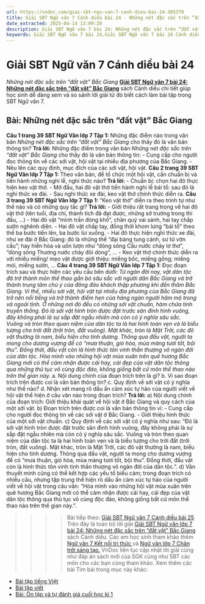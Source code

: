 ```yaml
---
url: https://vndoc.com/giai-sbt-ngu-van-7-canh-dieu-bai-24-305370
title: Giải SBT Ngữ văn 7 Cánh diều bài 24 - Những nét đặc sắc trên “đất vật” Bắc Giang - VnDoc.com
date_extracted: 2025-04-14 13:09:20
description: Giải SBT Ngữ văn 7 bài 24: Những nét đặc sắc trên “đất vật” Bắc Giang sách Cánh diều có đáp án chi tiết cho các bạn cùng tham khảo.
keywords: Giải SBT Ngữ văn 7 bài 24,Giải SBT Ngữ văn 7 bài 24 Cánh diều,Giải sách bài tập Ngữ văn CD lớp 7,Ngữ văn lớp 7 Cánh diều,giải bài tập ngữ văn lớp 7,bài Những nét đặc sắc trên “đất vật” Bắc Giang,ôn tập ngữ văn 7,trắc nghiệm ngữ văn 7 CD
---
```


# Giải SBT Ngữ văn 7 Cánh diều bài 24
 _Những nét đặc sắc trên “đất vật” Bắc Giang_
[**Giải SBT Ngữ văn 7 bài 24: Những nét đặc sắc trên “đất vật” Bắc Giang**](<https://vndoc.com/giai-sbt-ngu-van-7-canh-dieu-bai-24-305370>) sách Cánh diều chi tiết giúp học sinh dễ dàng xem và so sánh lời giải từ đó biết cách làm bài tập trong SBT Ngữ văn 7.
## Bài: Những nét đặc sắc trên “đất vật” Bắc Giang
**Câu 1 trang 39 SBT Ngữ Văn lớp 7 Tập 1:** Những đặc điểm nào trong văn bản _Những nét đặc sắc trên “đất vật” Bắc Giang_ cho thấy đó là văn bản thông tin?
**Trả lời:**
Những đặc điểm trong văn bản _Những nét đặc sắc trên “đất vật” Bắc Giang_ cho thấy đó là văn bản thông tin:
\- Cung cấp cho người đọc thông tin về các sới vật, hội vật tại nhiều địa phương của Bắc Giang.
\- Nêu lên các quy định, mục đích của các sới vật, hội vật.
**Câu 2 trang 39 SBT Ngữ Văn lớp 7 Tập 1:** Theo văn bản, để tổ chức một hội vật, cần chuẩn bị và tiến hành những nghi lễ, nghi thức nào?
**Trả lời:**
\- Chuẩn bị: chọn hai đô thực hiện keo vật thờ.
\- Mở đầu, hai đô vật thờ tiến hành nghi lễ bái tổ: sau đó là nghi thức xe đài.
\- Sau nghi thức xe đài, keo vật thờ chính thức diễn ra.
**Câu 3 trang 39 SBT Ngữ Văn lớp 7 Tập 1:** “Keo vật thờ” diễn ra theo trình tự như thế nào và có những quy tắc gì?
**Trả lời:**
\- Giới thiệu rất trang trọng về hai đô vật thờ \(tên tuổi, địa chỉ, thành tích đã đạt được, những sở trường trong thi đấu, …\)
\- Hai đô vật “mình trần đóng khố”, chân quỳ vai sánh, hai tay chắp sườn nghênh diện.
\- Hai đô vật chắp tay, đồng thời khom lưng “bái tổ” theo thế ba bước tiến lên, ba bước lùi xuống.
\- Hai đô thực hiện nghi thức xe đài, như xe đài ở Bắc Giang: đó là những thế “đại bàng tung cánh, sư tử vờn cầu”; hay hiền hòa và uốn lượn như “dòng sông Cầu nước chảy lơ thơ”, “dòng sông Thương nước chảy đôi dòng”, …
\- Keo vật thờ chính thức diễn ra với nhiều miếng/ mẹo vật được giới thiệu: miếng bốc, miếng gồng; miếng mói, miếng sườn, …
**Câu 4 trang 39 SBT Ngữ Văn lớp 7 Tập 1:** Đọc đoạn trích sau và thực hiện các yêu cầu bên dưới:
_Từ ngàn đời nay, vật dân tộc đã trở thành môn thể thao gắn bó sâu sắc với người dân Bắc Giang và trở thành trung tâm chú ý của đông đảo khách thập phương khi đến thăm Bắc Giang. Vì thế, nhiều sới vật, hội vật tại nhiều địa phương của Bắc Giang đã trở nên nổi tiếng và trở thành điểm hẹn của hàng ngàn người hâm mộ trong và ngoài tỉnh. Ở những nơi đó đều có những sới vật chuẩn, hàm chứa tính truyền thống. Đó là sới vật hình tròn được đặt trước sân đình hình vuông, đây không phải là sự sắp đặt ngẫu nhiên mà còn có ý nghĩa sâu sắc. Vuông và tròn theo quan niệm của dân tộc ta là hai hình toàn vẹn và là biểu tượng cho trời đất \(trời tròn, đất vuông\). Mặt khác, tròn là Mặt Trời, các đô vật thường là nam, biểu hiện cho tính dương. Thông qua đấu vật, người ta mong cho dương vượng để có “mưa thuận, gió hòa, mùa màng tươi tốt, bội thu”. Đồng thời, đấu vật còn là hình thức tôn vinh thần thượng võ ngàn đời của dân tộc. Hòa mình vào những hội vật mùa xuân trên quê hương Bắc Giang mới có thể cảm nhận được cái hay, cái đẹp của vật dân tộc thông qua những thủ tục vô cùng độc đáo, không giống bất cứ môn thể thao nào trên thế gian này._
a. Nội dung chính của đoạn trích trên là gì?
b. Vì sao đoạn trích trên được coi là văn bản thông tin?
c. Quy định về sới vật có ý nghĩa như thế nào?
d. Nhận xét mang rõ dấu ấn cảm xúc tự hào của người viết về hội vật thể hiện ở câu văn nào trong đoạn trích?
**Trả lời:**
a\)
Nội dung chính của đoạn trích: Giới thiệu khái quát về hội vật ở Bắc Giang và quy cách của một sới vật.
b\) Đoạn trích trên được coi là văn bản thông tin vì:
\- Cung cấp cho người đọc thông tin về các sới vật ở Bắc Giang.
\- Giới thiệu hình thức của một sới vật chuẩn.
c\) Quy định về các sới vật có ý nghĩa như sau:
“Đó là sới vật hình tròn được đặt trước sân đình hình vuông, đây không phải là sự sắp đặt ngẫu nhiên mà còn có ý nghĩa sâu sắc. Vuông và tròn theo quan niệm của dân tộc ta là hai hình toàn vẹn và là biểu tượng cho trời đất \(trời tròn, đất vuông\). Mặt khác, tròn là Mặt Trời, các đô vật thường là nam, biểu hiện cho tính dương. Thông qua đấu vật, người ta mong cho dương vượng để có “mưa thuận, gió hòa, mùa màng tươi tốt, bội thu”. Đồng thời, đấu vật còn là hình thức tôn vinh tinh thần thượng võ ngàn đời của dân tộc.”.
d\) Văn thuyết minh cũng có thể kết hợp các yếu tố biểu cảm; trong đoạn trích có nhiều câu, nhưng tập trung thể hiện rõ dấu ấn cảm xúc tự hào của người viết về hội vật trong câu văn: “Hòa mình vào những hội vật mùa xuân trên quê hương Bắc Giang mới có thể cảm nhận được cái hay, cái đẹp của vật dân tộc thông qua thủ tục vô cùng độc đáo, không giống bất cứ môn thể thao nào trên thế gian này.”.
>>>> Bài tiếp theo: [Giải SBT Ngữ văn 7 Cánh diều bài 25](<https://vndoc.com/giai-sbt-ngu-van-7-canh-dieu-bai-25-305373>)
Trên đây là toàn bộ lời giải [Giải SBT Ngữ văn lớp 7 bài 24: Những nét đặc sắc trên “đất vật” Bắc Giang ](<https://vndoc.com/giai-sbt-ngu-van-7-canh-dieu-bai-24-305370>)sách Cánh diều. Các em học sinh tham khảo thêm [Ngữ văn 7 Kết nối tri thức ](<https://vndoc.com/ngu-van-7-kntt-tap2>)và [Ngữ văn lớp 7 Chân trời sáng tạo.](<https://vndoc.com/ngu-van-7-ctst-tap2>) VnDoc liên tục cập nhật lời giải cũng như đáp án sách mới của SGK cũng như SBT các môn cho các bạn cùng tham khảo.
Xem thêm các bài Tìm bài trong mục này khác:
  * [Bài tập tiếng Việt](</giai-sbt-ngu-van-7-canh-dieu-bai-25-305373>)
  * [Bài tập viết](</giai-sbt-ngu-van-7-canh-dieu-bai-26-305377>)
  * [Bài: Ôn tập và tự đánh giá cuối học kì 1](</giai-sbt-ngu-van-7-canh-dieu-bai-27-305379>)

